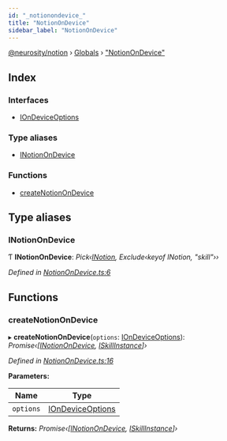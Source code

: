 ```yaml
---
id: "_notionondevice_"
title: "NotionOnDevice"
sidebar_label: "NotionOnDevice"
---
```


[@neurosity/notion](../index.md) › [Globals](../globals.md) › ["NotionOnDevice"](_notionondevice_.md)

## Index

### Interfaces

* [IOnDeviceOptions](../interfaces/_notionondevice_.iondeviceoptions.md)

### Type aliases

* [INotionOnDevice](_notionondevice_.md#inotionondevice)

### Functions

* [createNotionOnDevice](_notionondevice_.md#createnotionondevice)

## Type aliases

###  INotionOnDevice

Ƭ **INotionOnDevice**: *Pick‹[INotion](../interfaces/_types_notion_.inotion.md), Exclude‹keyof INotion, "skill"››*

*Defined in [NotionOnDevice.ts:6](https://github.com/neurosity/notion-js/blob/58d781f/src/NotionOnDevice.ts#L6)*

## Functions

###  createNotionOnDevice

▸ **createNotionOnDevice**(`options`: [IOnDeviceOptions](../interfaces/_notionondevice_.iondeviceoptions.md)): *Promise‹[[INotionOnDevice](_notionondevice_.md#inotionondevice), [ISkillInstance](../interfaces/_types_skill_.iskillinstance.md)]›*

*Defined in [NotionOnDevice.ts:16](https://github.com/neurosity/notion-js/blob/58d781f/src/NotionOnDevice.ts#L16)*

**Parameters:**

Name | Type |
------ | ------ |
`options` | [IOnDeviceOptions](../interfaces/_notionondevice_.iondeviceoptions.md) |

**Returns:** *Promise‹[[INotionOnDevice](_notionondevice_.md#inotionondevice), [ISkillInstance](../interfaces/_types_skill_.iskillinstance.md)]›*
